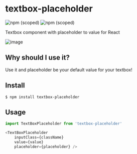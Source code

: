 # textbox-placeholder

![npm (scoped)](https://img.shields.io/badge/version-1.0.0-blue.svg)
![npm (scoped)](https://img.shields.io/github/license/aslihanozfidan/textbox-placeholder.svg)

Textbox component with placeholder to value for React

![image](https://user-images.githubusercontent.com/18716752/51321043-c843ef00-1a72-11e9-8abc-233d82bbbb90.png)

## Why should I use it?

Use it and placeholder be your default value for your textbox!

## Install

```
$ npm install textbox-placeholder
```

## Usage

```javascript
import TextBoxPlaceholder from 'textbox-placeholder'

<TextBoxPlaceholder
    inputClass={className}
    value={value}
    placeholder={placeholder} />
```
